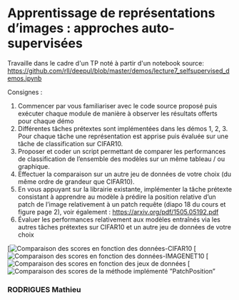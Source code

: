 # Apprentissage de représentations d’images : approches auto-supervisées

Travaille dans le cadre d'un TP noté à partir d'un notebook source:
https://github.com/rll/deepul/blob/master/demos/lecture7_selfsupervised_demos.ipynb

Consignes :
1. Commencer par vous familiariser avec le code source proposé puis exécuter
chaque module de manière à observer les résultats offerts pour chaque démo
2. Différentes tâches prétextes sont implémentées dans les démos 1, 2, 3. Pour
chaque tâche une représentation est apprise puis évaluée sur une tâche de
classification sur CIFAR10.
3. Proposer et coder un script permettant de comparer les performances de
classification de l’ensemble des modèles sur un même tableau / ou graphique.
4. Effectuer la comparaison sur un autre jeu de données de votre choix (du
même ordre de grandeur que CIFAR10).
5. En vous appuyant sur la librairie existante, implémenter la tâche prétexte
consistant à apprendre au modèle à prédire la position relative d’un patch de
l’image relativement à un patch requête (diapo 18 du cours et figure page 2),
voir également : https://arxiv.org/pdf/1505.05192.pdf
6. Évaluer les performances relativement aux modèles entraînés via les autres
tâches prétextes sur CIFAR10 et un autre jeu de données de votre choix

[![Comparaison des scores en fonction des données-CIFAR10](https://github.com/MathieuRodri/TD5-self-supervised-learning/blob/main/01.png)
[![Comparaison des scores en fonction des données-IMAGENET10](https://github.com/MathieuRodri/TD5-self-supervised-learning/blob/main/02.png)
[![Comparaison des scores en fonction des jeux de données](https://github.com/MathieuRodri/TD5-self-supervised-learning/blob/main/03.png)
[![Comparaison des scores  de la méthode implémenté ”PatchPosition”](https://github.com/MathieuRodri/TD5-self-supervised-learning/blob/main/04.png)

### RODRIGUES Mathieu
